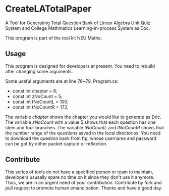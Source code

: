 # CreateLATotalPaper

A Tool for Generating Total Question Bank of Linear Algebra Unit Quiz System and College Mathmatics Learning-in-process System as Doc.

This program is part of the tool kit NEU Mathe.

## Usage

This program is designed for developers at present. You need to rebuild after changing some arguments.

Some useful arguments are at line 76~79, Program.cs:

+ const int chapter = 6;
+ const int zNoCount = 5;
+ const int tNoCountL = 100;
+ const int tNoCountR = 172;

The variable _chapter_ shows the chapter you would like to generate as Doc.
The variable _zNoCount_ with a value 5 shows that each question has one stem and four branches.
The variable _tNoCountL_ and _tNoCountR_ shows that the number range of the questions saved in the local directories. You need to download the question bank from ftp, whose username and password can be got by either packet capture or reflection.

## Contribute

This series of tools do not have a specified person or team to maintain, developers ususally spare no time on it since they don't use it anymore. Thus, we are in an urgent need of your contribution. Contribute by fork and pull request to promote human emancipation. Thanks and have a good day.